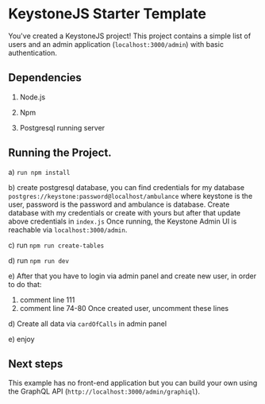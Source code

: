# KeystoneJS Starter Template

You've created a KeystoneJS project! This project contains a simple list of users and an admin application (`localhost:3000/admin`) with basic authentication.

## Dependencies 
1) Node.js 

2) Npm

3) Postgresql running server

## Running the Project.
a) `run npm install`

b)  create postgresql database, you can find credentials for my database `postgres://keystone:password@localhost/ambulance` where keystone is the user, password is the password and ambulance is database. Create database with my credentials or create with yours but after that update above credentials in `index.js`
Once running, the Keystone Admin UI is reachable via `localhost:3000/admin`.

c) run `npm run create-tables`

d) run `npm run dev`

e)  After that you have to login via admin panel and create new user, in order to do that:
  
  1) comment line 111
  2) comment line 74-80
  Once created user, uncomment these lines

d) Create all data via `cardOfCalls` in admin panel

e) enjoy
## Next steps

This example has no front-end application but you can build your own using the GraphQL API (`http://localhost:3000/admin/graphiql`).
